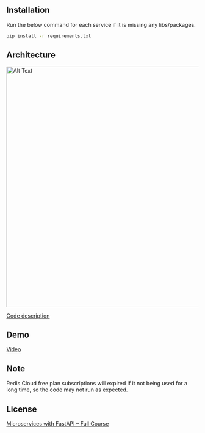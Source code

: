 ## Installation
Run the below command for each service if it is missing any libs/packages.
```bash
pip install -r requirements.txt
```

## Architecture
<img src="https://github.com/koutatsuchiya/udpt19_dalt/assets/85290205/6083a044-b323-4394-abdd-4c8dd0434498" alt="Alt Text" width="600px" height="630px">

[Code description](https://bit.ly/46Yj08J)

## Demo
[Video](https://youtu.be/kc9fc6C7zUM)

## Note
Redis Cloud free plan subscriptions will expired if it not being used for a long time, so the code may not run as expected.

## License
[Microservices with FastAPI – Full Course](https://www.youtube.com/watch?v=Cy9fAvsXGZA)
